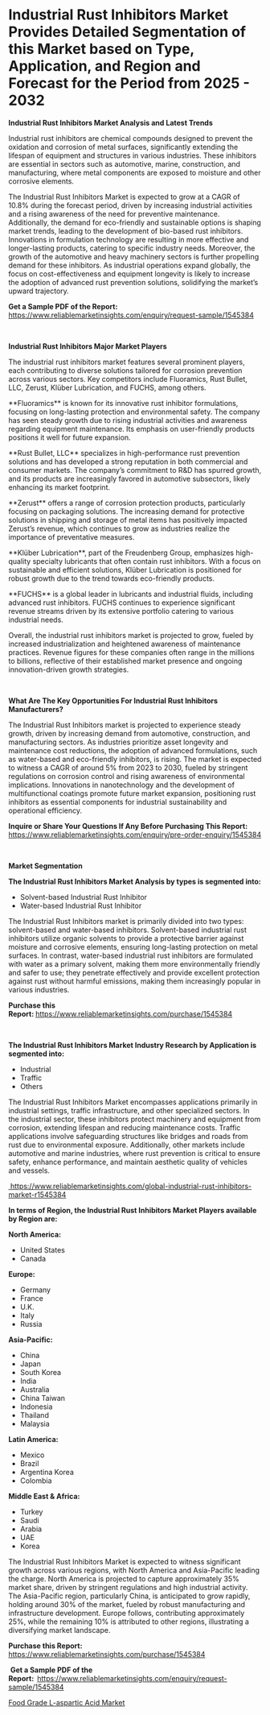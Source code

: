 <p><h1>Industrial Rust Inhibitors Market Provides Detailed Segmentation of this Market based on Type, Application, and Region and Forecast for the Period from 2025 - 2032</h1></p><p><strong>Industrial Rust Inhibitors Market Analysis and Latest Trends</strong></p>
<p><p>Industrial rust inhibitors are chemical compounds designed to prevent the oxidation and corrosion of metal surfaces, significantly extending the lifespan of equipment and structures in various industries. These inhibitors are essential in sectors such as automotive, marine, construction, and manufacturing, where metal components are exposed to moisture and other corrosive elements.</p><p>The Industrial Rust Inhibitors Market is expected to grow at a CAGR of 10.8% during the forecast period, driven by increasing industrial activities and a rising awareness of the need for preventive maintenance. Additionally, the demand for eco-friendly and sustainable options is shaping market trends, leading to the development of bio-based rust inhibitors. Innovations in formulation technology are resulting in more effective and longer-lasting products, catering to specific industry needs. Moreover, the growth of the automotive and heavy machinery sectors is further propelling demand for these inhibitors. As industrial operations expand globally, the focus on cost-effectiveness and equipment longevity is likely to increase the adoption of advanced rust prevention solutions, solidifying the market’s upward trajectory.</p></p>
<p><strong>Get a Sample PDF of the Report:&nbsp;</strong> <a href="https://www.reliablemarketinsights.com/enquiry/request-sample/1545384?utm_campaign=2636&utm_medium=2&utm_source=Github&utm_content=ia&utm_term=02042025&utm_id=industrial-rust-inhibitors">https://www.reliablemarketinsights.com/enquiry/request-sample/1545384</a></p>
<p>&nbsp;</p>
<p><strong>Industrial Rust Inhibitors Major Market Players</strong></p>
<p><p>The industrial rust inhibitors market features several prominent players, each contributing to diverse solutions tailored for corrosion prevention across various sectors. Key competitors include Fluoramics, Rust Bullet, LLC, Zerust, Klüber Lubrication, and FUCHS, among others.</p><p>**Fluoramics** is known for its innovative rust inhibitor formulations, focusing on long-lasting protection and environmental safety. The company has seen steady growth due to rising industrial activities and awareness regarding equipment maintenance. Its emphasis on user-friendly products positions it well for future expansion.</p><p>**Rust Bullet, LLC** specializes in high-performance rust prevention solutions and has developed a strong reputation in both commercial and consumer markets. The company’s commitment to R&D has spurred growth, and its products are increasingly favored in automotive subsectors, likely enhancing its market footprint.</p><p>**Zerust** offers a range of corrosion protection products, particularly focusing on packaging solutions. The increasing demand for protective solutions in shipping and storage of metal items has positively impacted Zerust’s revenue, which continues to grow as industries realize the importance of preventative measures.</p><p>**Klüber Lubrication**, part of the Freudenberg Group, emphasizes high-quality specialty lubricants that often contain rust inhibitors. With a focus on sustainable and efficient solutions, Klüber Lubrication is positioned for robust growth due to the trend towards eco-friendly products.</p><p>**FUCHS** is a global leader in lubricants and industrial fluids, including advanced rust inhibitors. FUCHS continues to experience significant revenue streams driven by its extensive portfolio catering to various industrial needs. </p><p>Overall, the industrial rust inhibitors market is projected to grow, fueled by increased industrialization and heightened awareness of maintenance practices. Revenue figures for these companies often range in the millions to billions, reflective of their established market presence and ongoing innovation-driven growth strategies.</p></p>
<p>&nbsp;</p>
<p><strong>What Are The Key Opportunities For Industrial Rust Inhibitors Manufacturers?</strong></p>
<p><p>The Industrial Rust Inhibitors market is projected to experience steady growth, driven by increasing demand from automotive, construction, and manufacturing sectors. As industries prioritize asset longevity and maintenance cost reductions, the adoption of advanced formulations, such as water-based and eco-friendly inhibitors, is rising. The market is expected to witness a CAGR of around 5% from 2023 to 2030, fueled by stringent regulations on corrosion control and rising awareness of environmental implications. Innovations in nanotechnology and the development of multifunctional coatings promote future market expansion, positioning rust inhibitors as essential components for industrial sustainability and operational efficiency.</p></p>
<p><strong>Inquire or Share Your Questions If Any Before Purchasing This Report:</strong> <a href="https://www.reliablemarketinsights.com/enquiry/pre-order-enquiry/1545384?utm_campaign=2636&utm_medium=2&utm_source=Github&utm_content=ia&utm_term=02042025&utm_id=industrial-rust-inhibitors">https://www.reliablemarketinsights.com/enquiry/pre-order-enquiry/1545384</a></p>
<p>&nbsp;</p>
<p><strong>Market Segmentation</strong></p>
<p><strong>The Industrial Rust Inhibitors Market Analysis by types is segmented into:</strong></p>
<p><ul><li>Solvent-based Industrial Rust Inhibitor</li><li>Water-based Industrial Rust Inhibitor</li></ul></p>
<p><p>The Industrial Rust Inhibitors market is primarily divided into two types: solvent-based and water-based inhibitors. Solvent-based industrial rust inhibitors utilize organic solvents to provide a protective barrier against moisture and corrosive elements, ensuring long-lasting protection on metal surfaces. In contrast, water-based industrial rust inhibitors are formulated with water as a primary solvent, making them more environmentally friendly and safer to use; they penetrate effectively and provide excellent protection against rust without harmful emissions, making them increasingly popular in various industries.</p></p>
<p><strong>Purchase this Report:&nbsp;</strong><a href="https://www.reliablemarketinsights.com/purchase/1545384?utm_campaign=2636&utm_medium=2&utm_source=Github&utm_content=ia&utm_term=02042025&utm_id=industrial-rust-inhibitors">https://www.reliablemarketinsights.com/purchase/1545384</a></p>
<p>&nbsp;</p>
<p><strong>The Industrial Rust Inhibitors Market Industry Research by Application is segmented into:</strong></p>
<p><ul><li>Industrial</li><li>Traffic</li><li>Others</li></ul></p>
<p><p>The Industrial Rust Inhibitors Market encompasses applications primarily in industrial settings, traffic infrastructure, and other specialized sectors. In the industrial sector, these inhibitors protect machinery and equipment from corrosion, extending lifespan and reducing maintenance costs. Traffic applications involve safeguarding structures like bridges and roads from rust due to environmental exposure. Additionally, other markets include automotive and marine industries, where rust prevention is critical to ensure safety, enhance performance, and maintain aesthetic quality of vehicles and vessels.</p></p>
<p><a href="https://www.reliablemarketinsights.com/global-industrial-rust-inhibitors-market-r1545384?utm_campaign=2636&utm_medium=2&utm_source=Github&utm_content=ia&utm_term=02042025&utm_id=industrial-rust-inhibitors">&nbsp;https://www.reliablemarketinsights.com/global-industrial-rust-inhibitors-market-r1545384</a></p>
<p><strong>In terms of Region, the Industrial Rust Inhibitors Market Players available by Region are:</strong></p>
<p>
    <p> <strong> North America: </strong>
        <ul>
            <li>United States</li>
            <li>Canada</li>
        </ul>
        </p> 
    <p> <strong> Europe: </strong>
        <ul>
            <li>Germany</li>
            <li>France</li>
            <li>U.K.</li>
            <li>Italy</li>
            <li>Russia</li>
        </ul>
        </p> 
    <p> <strong> Asia-Pacific: </strong>
        <ul>
            <li>China</li>
            <li>Japan</li>
            <li>South Korea</li>
            <li>India</li>
            <li>Australia</li>
            <li>China Taiwan</li>
            <li>Indonesia</li>
            <li>Thailand</li>
            <li>Malaysia</li>
        </ul>
        </p> 
    <p> <strong> Latin America: </strong>
        <ul>
            <li>Mexico</li>
            <li>Brazil</li>
            <li>Argentina Korea</li>
            <li>Colombia</li>
        </ul>
        </p> 
    <p> <strong> Middle East & Africa: </strong>
        <ul>
            <li>Turkey</li>
            <li>Saudi</li>
            <li>Arabia</li>
            <li>UAE</li>
            <li>Korea</li>
        </ul>
    </p>
    </p>
<p><p>The Industrial Rust Inhibitors Market is expected to witness significant growth across various regions, with North America and Asia-Pacific leading the charge. North America is projected to capture approximately 35% market share, driven by stringent regulations and high industrial activity. The Asia-Pacific region, particularly China, is anticipated to grow rapidly, holding around 30% of the market, fueled by robust manufacturing and infrastructure development. Europe follows, contributing approximately 25%, while the remaining 10% is attributed to other regions, illustrating a diversifying market landscape.</p></p>
<p><strong>Purchase this Report: </strong><a href="https://www.reliablemarketinsights.com/purchase/1545384?utm_campaign=2636&utm_medium=2&utm_source=Github&utm_content=ia&utm_term=02042025&utm_id=industrial-rust-inhibitors">https://www.reliablemarketinsights.com/purchase/1545384</a></p>
<p>&nbsp;<strong>Get a Sample PDF of the Report:&nbsp;&nbsp;</strong><a href="https://www.reliablemarketinsights.com/enquiry/request-sample/1545384?utm_campaign=2636&utm_medium=2&utm_source=Github&utm_content=ia&utm_term=02042025&utm_id=industrial-rust-inhibitors">https://www.reliablemarketinsights.com/enquiry/request-sample/1545384</a></p>
<p><strong></strong></p>
<p><p><a href="https://github.com/pelahotayabe/Market-Research-Report-List-1/blob/main/food-grade-l-aspartic-acid-market.md?utm_campaign=2636&utm_medium=2&utm_source=Github&utm_content=ia&utm_term=02042025&utm_id=industrial-rust-inhibitors">Food Grade L-aspartic Acid Market</a></p></p>